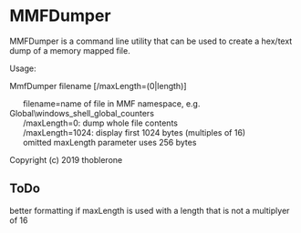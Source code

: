 
MMFDumper
====

MMFDumper is a command line utility that can be used to create a hex/text dump of a memory mapped file.

Usage:

MmfDumper filename [/maxLength=(0|length)]  

&nbsp;&nbsp;&nbsp;&nbsp;&nbsp;&nbsp;filename=name of file in MMF namespace, e.g. Global\windows_shell_global_counters  
&nbsp;&nbsp;&nbsp;&nbsp;&nbsp;&nbsp;/maxLength=0: dump whole file contents  
&nbsp;&nbsp;&nbsp;&nbsp;&nbsp;&nbsp;/maxLength=1024: display first 1024 bytes (multiples of 16)  
&nbsp;&nbsp;&nbsp;&nbsp;&nbsp;&nbsp;omitted maxLength parameter uses 256 bytes  


Copyright (c) 2019 thoblerone


ToDo
----
better formatting if maxLength is used with a length that is not a multiplyer of 16
